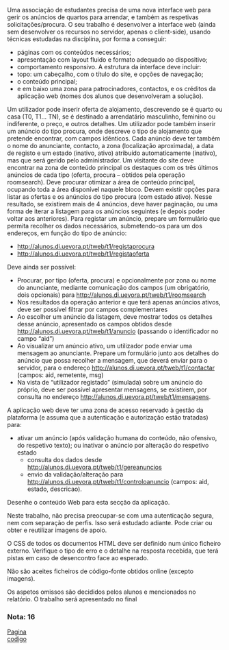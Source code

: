 Uma associação de estudantes precisa de uma nova interface web para gerir os anúncios de quartos para
arrendar, e também as respetivas solicitações/procura. O seu trabalho é desenvolver a interface web (ainda sem
desenvolver os recursos no servidor, apenas o client-side), usando técnicas estudadas na disciplina, por forma a
conseguir:
-  páginas com os conteúdos necessários;
-  apresentação com layout fluido e formato adequado ao dispositivo;
-  comportamento responsivo.
A estrutura da interface deve incluir:
-  topo: um cabeçalho, com o título do site, e opções de navegação;
-  o conteúdo principal;
-  e em baixo uma zona para patrocinadores, contactos, e os créditos da aplicação web (nomes dos alunos
que desenvolveram a solução).  

Um utilizador pode inserir oferta de alojamento, descrevendo se é quarto ou casa (T0, T1… TN), se é destinado a
arrendatário masculinho, feminino ou indiferente, o preço, e outros detalhes. Um utilizador pode também inserir
um anúncio do tipo procura, onde descreve o tipo de alojamento que pretende encontrar, com campos idênticos.
Cada anúncio deve ter também o nome do anunciante, contacto, a zona (localização aproximada), a data de registo
e um estado (inativo, ativo) atribuído automaticamente (inativo), mas que será gerido pelo administrador.
Um visitante do site deve encontrar na zona de conteúdo principal os destaques com os três últimos anúncios de
cada tipo (oferta, procura – obtidos pela operação roomsearch).
Deve procurar otimizar a área de conteúdo principal, ocupando toda a área disponível naquele bloco.
Devem existir opções para listar as ofertas e os anúncios do tipo procura (com estado ativo). Nesse resultado, se
existirem mais de 4 anúncios, deve haver paginação, ou uma forma de iterar a listagem para os anúncios seguintes
(e depois poder voltar aos anteriores).
Para registar um anúncio, prepare um formulário que permita recolher os dados necessários, submetendo-os para
um dos endereços, em função do tipo de anúncio:
-  http://alunos.di.uevora.pt/tweb/t1/registaprocura
-  http://alunos.di.uevora.pt/tweb/t1/registaoferta  

Deve ainda ser possível:
-  Procurar, por tipo (oferta, procura) e opcionalmente por zona ou nome do anunciante, mediante
comunicação dos campos (um obrigatório, dois opcionais) para
http://alunos.di.uevora.pt/tweb/t1/roomsearch
-  Nos resultados da operação anterior e que terá apenas anúncios ativos, deve ser possível filtrar por campos
complementares
-  Ao escolher um anúncio da listagem, deve mostrar todos os detalhes desse anúncio, apresentado os
campos obtidos desde http://alunos.di.uevora.pt/tweb/t1/anuncio (passando o identificador no campo
“aid”)
-  Ao visualizar um anúncio ativo, um utilizador pode enviar uma mensagem ao anunciante. Prepare um
formulário junto aos detalhes do anúncio que possa recolher a mensagem, que deverá enviar para o
servidor, para o endereço http://alunos.di.uevora.pt/tweb/t1/contactar (campos: aid, remetente, msg)
-  Na vista de “utilizador registado” (simulada) sobre um anúncio do próprio, deve ser possível apresentar
mensagens, se existirem, por consulta no endereço http://alunos.di.uevora.pt/tweb/t1/mensagens.  

A aplicação web deve ter uma zona de acesso reservado à gestão da plataforma (e assuma que a autenticação e
autorização estão tratadas) para:
-  ativar um anúncio (após validação humana do conteúdo, não ofensivo, do respetivo texto); ou inativar o
anúncio por alteração do respetivo estado
    - consulta dos dados desde http://alunos.di.uevora.pt/tweb/t1/gereanuncios
    - envio da validação/alteração para http://alunos.di.uevora.pt/tweb/t1/controloanuncio (campos: aid,
estado, descricao).  

Desenhe o conteúdo Web para esta secção da aplicação.  

Neste trabalho, não precisa preocupar-se com uma autenticação segura, nem com separação de perfis. Isso será
estudado adiante. Pode criar ou obter e reutilizar imagens de apoio.  

O CSS de todos os documentos HTML deve ser definido num único ficheiro externo.
Verifique o tipo de erro e o detalhe na resposta recebida, que terá pistas em caso de desencontro face ao esperado.  

Não são aceites ficheiros de código-fonte obtidos online (excepto imagens).  

Os aspetos omissos são decididos pelos alunos e mencionados no relatório. O trabalho será apresentado no final
 
### Nota: 16  
[Pagina](index.html)  
[codigo](https://github.com/GBarradas/TW_Work_1)
  